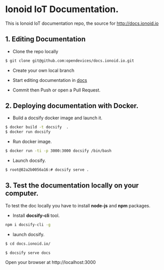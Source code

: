 # Ionoid IoT Documentation.

This is Ionoid IoT documentation repo, the source for http://docs.ionoid.io


## 1. Editing Documentation

- Clone the repo locally

```bash 
$ git clone git@github.com:opendevices/docs.ionoid.io.git
```

- Create your own local branch

- Start editing documentation in [docs](./docs)

- Commit then Push or open a Pull Request.


## 2. Deploying documentation with Docker.

- Build a docsify docker image and launch it.

```bash
$ docker build -t docsify  .
$ docker run docsify
```

- Run docker image.

```bash 
$ docker run -ti -p 3000:3000 docsify /bin/bash
```
- Launch docsify.

```bash 
$ root@82a2b0056a16:# docsify serve .
```

## 3. Test the documentation locally on your computer.

To test the doc locally you have to install **node-js** and **npm** packages.

- Install **docsify-cli** tool. 

```bash 
npm i docsify-cli -g
```
- launch docsify.

```bash 
$ cd docs.ionoid.io/

$ docsify serve docs
```

Open your browser at http://localhost:3000
